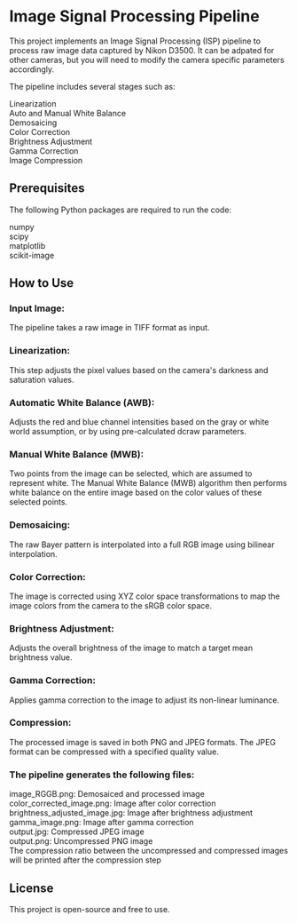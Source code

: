 # Image Signal Processing Pipeline

This project implements an Image Signal Processing (ISP) pipeline to process raw image data captured by Nikon D3500. It can be adpated for other cameras, but you will need to modify the camera specific parameters accordingly.  

The pipeline includes several stages such as:

Linearization  
Auto and Manual White Balance  
Demosaicing  
Color Correction  
Brightness Adjustment  
Gamma Correction  
Image Compression  

## Prerequisites

The following Python packages are required to run the code:  

numpy  
scipy  
matplotlib  
scikit-image

## How to Use

### Input Image:
The pipeline takes a raw image in TIFF format as input. 

### Linearization:
This step adjusts the pixel values based on the camera's darkness and saturation values.

### Automatic White Balance (AWB): 
Adjusts the red and blue channel intensities based on the gray or white world assumption, or by using pre-calculated dcraw parameters.

### Manual White Balance (MWB): 
Two points from the image can be selected, which are assumed to represent white. The Manual White Balance (MWB) algorithm then performs white balance on the entire image based on the color values of these selected points. 

### Demosaicing:
The raw Bayer pattern is interpolated into a full RGB image using bilinear interpolation.

### Color Correction:
The image is corrected using XYZ color space transformations to map the image colors from the camera to the sRGB color space.

### Brightness Adjustment:
Adjusts the overall brightness of the image to match a target mean brightness value.

### Gamma Correction:
Applies gamma correction to the image to adjust its non-linear luminance.

### Compression:
The processed image is saved in both PNG and JPEG formats. The JPEG format can be compressed with a specified quality value.

### The pipeline generates the following files:

image_RGGB.png: Demosaiced and processed image  
color_corrected_image.png: Image after color correction  
brightness_adjusted_image.jpg: Image after brightness adjustment  
gamma_image.png: Image after gamma correction  
output.jpg: Compressed JPEG image  
output.png: Uncompressed PNG image  
The compression ratio between the uncompressed and compressed images will be printed after the compression step  

## License
This project is open-source and free to use.

